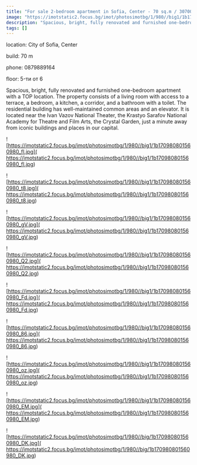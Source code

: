 ```yaml
---
title: "For sale 2-bedroom apartment in Sofia, Center - 70 sq.m / 307000 EUR :: imot.bg Advertisement"
image: "https://imotstatic2.focus.bg/imot/photosimotbg/1/980//big1/1b170980801560980_c0.jpg"
description: "Spacious, bright, fully renovated and furnished one-bedroom apartment with a TOP location. The property consists of a living room with access to a terrace, a bedroom, a kitchen, a corridor, and a bathroom with a toilet. The residential building has well-maintained common areas and an elevator. It is located near the Ivan Vazov National Theater, the Krastyo Sarafov National Academy for Theatre and Film Arts, the Crystal Garden, just a minute away from iconic buildings and places in our capital."
tags: []
---
```


location: City of Sofia, Center

build: 70 m

phone: 0879889164

floor: 5-ти от 6

Spacious, bright, fully renovated and furnished one-bedroom apartment with a TOP location. The property consists of a living room with access to a terrace, a bedroom, a kitchen, a corridor, and a bathroom with a toilet. The residential building has well-maintained common areas and an elevator. It is located near the Ivan Vazov National Theater, the Krastyo Sarafov National Academy for Theatre and Film Arts, the Crystal Garden, just a minute away from iconic buildings and places in our capital.


![https://imotstatic2.focus.bg/imot/photosimotbg/1/980//big1/1b170980801560980_fI.jpg]( https://imotstatic2.focus.bg/imot/photosimotbg/1/980//big1/1b170980801560980_fI.jpg)


![https://imotstatic2.focus.bg/imot/photosimotbg/1/980//big1/1b170980801560980_t8.jpg]( https://imotstatic2.focus.bg/imot/photosimotbg/1/980//big1/1b170980801560980_t8.jpg)


![https://imotstatic2.focus.bg/imot/photosimotbg/1/980//big1/1b170980801560980_gV.jpg]( https://imotstatic2.focus.bg/imot/photosimotbg/1/980//big1/1b170980801560980_gV.jpg)


![https://imotstatic2.focus.bg/imot/photosimotbg/1/980//big1/1b170980801560980_Q2.jpg]( https://imotstatic2.focus.bg/imot/photosimotbg/1/980//big1/1b170980801560980_Q2.jpg)


![https://imotstatic2.focus.bg/imot/photosimotbg/1/980//big1/1b170980801560980_Fd.jpg]( https://imotstatic2.focus.bg/imot/photosimotbg/1/980//big1/1b170980801560980_Fd.jpg)


![https://imotstatic2.focus.bg/imot/photosimotbg/1/980//big1/1b170980801560980_86.jpg]( https://imotstatic2.focus.bg/imot/photosimotbg/1/980//big1/1b170980801560980_86.jpg)


![https://imotstatic2.focus.bg/imot/photosimotbg/1/980//big1/1b170980801560980_oz.jpg]( https://imotstatic2.focus.bg/imot/photosimotbg/1/980//big1/1b170980801560980_oz.jpg)


![https://imotstatic2.focus.bg/imot/photosimotbg/1/980//big1/1b170980801560980_EM.jpg]( https://imotstatic2.focus.bg/imot/photosimotbg/1/980//big1/1b170980801560980_EM.jpg)


![https://imotstatic2.focus.bg/imot/photosimotbg/1/980//big/1b170980801560980_DK.jpg]( https://imotstatic2.focus.bg/imot/photosimotbg/1/980//big/1b170980801560980_DK.jpg)



